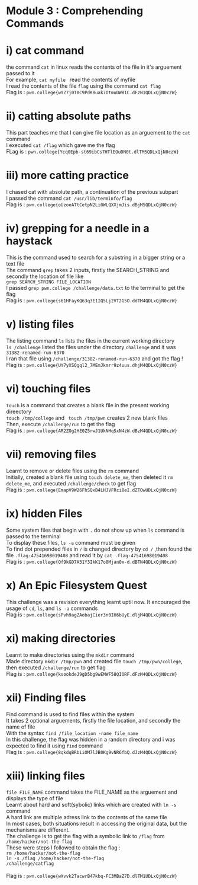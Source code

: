 # Module 3 : Comprehending Commands

# i) cat command
the command `cat` in linux reads the contents of the file in it's arguement passed to it <br>
For example, `cat myfile ` read the contents of myfile <br>
I read the contents of the file `flag` using the command `cat flag`<br>
Flag is : `pwn.college{wYZ7j0TXC9PdK8uak7OtmoDWB1C.dFzN1QDLxQjN0czW}`

# ii) catting absolute paths
This part teaches me that I can give file location as an arguement to the `cat` command <br>
I executed `cat /flag` which gave me the flag<br>
FLag is : `pwn.college{Ycq0Epb-st69ibCs7HTlEOuDN0t.dlTM5QDLxQjN0czW}`

# iii) more catting practice
I chased cat with absolute path, a continuation of the previous subpart<br>
I passed the command `cat /usr/lib/terminfo/flag`<br>
Flag is : `pwn.college{oUzoeATtCetpN2Li0WLQXXjmJis.dBjM5QDLxQjN0czW}`

# iv) grepping for a needle in a haystack
This is the command used to search for a substring in a bigger string or a text file<br>
The command `grep` takes 2 inputs, firstly the SEARCH_STRING and secondly the location of file like <br> `grep SEARCH_STRING FILE_LOCATION`<br>
I passed `grep pwn.college /challenge/data.txt` to the terminal to get the flag<br>
Flag is : `pwn.college{s61HFayKQ63q3E1IQ5Lj2VT2G5O.ddTM4QDLxQjN0czW}`

# v) listing files
The listing command `ls` lists the files in the current working directory<br>
`ls /challenge` listed the files under the directory  `challenge` and it was `31382-renamed-run-6370`<br>
I ran that file using `/challenge/31382-renamed-run-6370` and got the flag !<br>
Flag is : `pwn.college{UY7yXSQgql2_7MEmJkmrr9z4uus.dhjM4QDLxQjN0czW}`

# vi) touching files
`touch` is a command that creates a blank file in the present working direectory<br>
`touch /tmp/college` and ` touch /tmp/pwn` creates 2 new blank files <br>
Then, execute `/challenge/run` to get the flag<br>
Flag is : `pwn.college{AR2ZOg2HE0Z5rwJ1UkNHqSxN4zW.dBzM4QDLxQjN0czW}`

# vii) removing files 
Learnt to remove or delete files using the `rm` command<br>
Initially, created a blank file using `touch delete_me`, then deleted it `rm delete_me`, and executed `/challenge/check` to get flag<br>
Flag is : `pwn.college{EmapV9W26FhSQxB4LHJVFRci8eI.dZTOwUDLxQjN0czW}`

# ix) hidden Files 
Some system files that begin with `.` do not show up when `ls` command is passed to the terminal<br>
To display these files, `ls -a` command must be given<br>
To find dot prepended files in `/` is changed directory by `cd /` ,then found the file `.flag-47541698019408` and read it by `cat .flag-47541698019408` <br>
Flag is : `pwn.college{Qf9kGD7A31Y3IkK17o8Mjan0x-d.dBTN4QDLxQjN0czW}`

# x) An Epic Filesystem Quest
This challenge was a revision everything learnt uptil now. It encouraged the usage of `cd`, `ls`, and `ls -a` commands <br>
Flag is : `pwn.college{sPvh9agZAobajCier3n0IH6bUyE.dljM4QDLxQjN0czW}`

# xi) making directories
Learnt to make directories using the `mkdir` command <br>
Made directory `mkdir /tmp/pwn` and created file `touch /tmp/pwn/college`, then executed `/challenge/run` to get flag<br>
Flag is : `pwn.college{ksookdeJ9gD5bg9wEMWF58QIORF.dFzM4QDLxQjN0czW}`

# xii) Finding files
Find command is used to find files within the system<br>
It takes 2 optional arguements, firstly the file location, and secondly the name of file<br>
With the syntax `find /file_location -name file_name`<br>
In this challenge, the flag was hidden in a random directory and i was expected to find it using `find` command<br>
Flag is :  `pwn.college{8qkdqBRbiiOM7lJB0Kg9vNR6fbQ.dJzM4QDLxQjN0czW}`

# xiii) linking files 
`file FILE_NAME` command takes the FILE_NAME as the arguement and displays the type of file <br>
Learnt about hard and soft(sybolic) links which are created with `ln -s` command <br>
A hard link are multiple adress link to the contents of the same file<br>
In most cases, both situations result in accessing the original data, but the mechanisms are different.<br>
The challenge is to get the flag with a symbolic link to `/flag` from `/home/hacker/not-the-flag` <br>
These were steps I followed to obtain the flag : <br>
`rm /home/hacker/not-the-flag`<br>
`ln -s /flag /home/hacker/not-the-flag`<br>
`/challenge/catflag`<br>
<br>
Flag is : `pwn.college{wXvvk2TacwrB47kbq-FC3MBaZ7D.dlTM1UDLxQjN0czW}`

